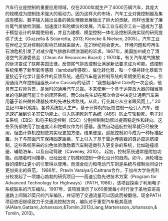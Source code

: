 汽车行业是控制的重要应用领域，仅在2000年就生产了4000万辆汽车，其庞大的规模成为控制技术强大的驱动力。因为这样大的市场，汽车工业对微控制器及集成有模拟、数字输入输出设备的微处理器发展做出了巨大的贡献，同样也激发了廉价尾气排放检测器、加速度计和陀螺仪的发展。汽车工业与航空工业一道成为了基于模型设计的早期使用者，并且为建模、模型控制一体化及控制系统实现的研究提供了沃土（Guzzella & Sciarretta, 2013; Kiencke & Nielsen, 2005）。汽车工业在世纪之交对控制的影响已经越来越大，在21世纪将会更大。
环境问题和可再生石油危机引发了对减少尾气排放和燃油消耗的诉求。1967年，美国加州成立了清洁空气资源委员会（Clean Air Resources Board）；1970年，有关汽车尾气排放的诉求变成了联邦美国法律。反馈尾气排放控制让满足新法要求成为可能。该控制系统使用了新型氧传感器（lambda传感器）、催化转化器、和一个保持转化器氧含量接近于化学计量条件的反馈系统。通用汽车是该控制系统的早期使用者之一。引用通用汽车控制组组长John Cassidy的话讲：
“我想起与Ed Cole的一次会谈，他具有工程师背景，是当时的通用汽车总裁。本来使用一个基于运算放大器的相当简单的电路就可能工作的闭环系统，而Cole先生却在那次会谈中决定让通用汽车采用基于新兴微处理器技术的先进技术路线。从此，行业其它从业者跟风而上。”
20世纪70年代晚期，各种系统投入生产。基于计算机的反馈控制一经引入汽车，便迅速扩展到许多其它功能上。引入防抱死刹车系统（ABS）防止车轮锁死。电子刹车系统（EBS）和电子稳定控制（ESC）分别控制制动器以提高稳定性和转向。这些系统都使用了加速度计和陀螺仪作为传感器。虽然自动巡航控制早就已经被使用，但由计算机控制使其实现更加方便。结果便是，巡航控制如今成为一种标准配置。为了与前面汽车保持固定距离，车上引入了基于雷达传感器的自适应巡航控制。这些系统带来的出色体验激励着汽车制造商引入更复杂的系统，比如碰撞规避、辅助泊车、以及自动驾驶（Caveney, 2010）。
起初，控制系统通常是附加功能。而随着时间推移，已经出现了机械和控制一体化设计的趋向。如今，涡轮增压器的控制让更小的引擎得以使用。而混合动力和电动汽车则是系统与控制协同设计更加突出的典范。
1986年，Pravin Varaiya与Caltrans合作，于加州大学伯克利分校发起了一项雄心勃勃的研究项目——高速公路先进技术方案（Program for Advanced Technology for Highways）（PATH, 1986），该项目探索了利用电子系统联系的汽车编队。1997年，该项目演示了以60英里每小时行驶于圣地亚哥高速路上间隔21英尺的汽车编队，并证明了交通流量可以因此而被翻倍。现金PATH项目依旧继续致力于交通流控制方向，编队对于重型汽车极其高效(AlAlam,Gattami,Johansson,&Tomlin,2013;Liang,Martensson,Johansson,& Tomlin, 2013)。

